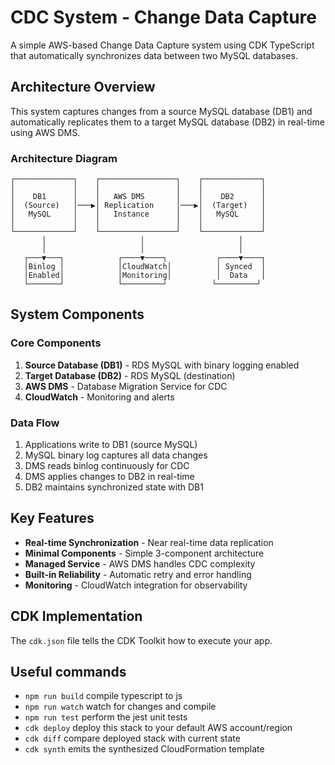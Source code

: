 # CDC System - Change Data Capture

A simple AWS-based Change Data Capture system using CDK TypeScript that automatically synchronizes data between two MySQL databases.

## Architecture Overview

This system captures changes from a source MySQL database (DB1) and automatically replicates them to a target MySQL database (DB2) in real-time using AWS DMS.

### Architecture Diagram

```
┌─────────────┐    ┌─────────────────┐    ┌─────────────┐
│             │    │                 │    │             │
│    DB1      │    │   AWS DMS       │    │    DB2      │
│  (Source)   │───▶│ Replication     │───▶│  (Target)   │
│   MySQL     │    │   Instance      │    │   MySQL     │
│             │    │                 │    │             │
└─────────────┘    └─────────────────┘    └─────────────┘
       │                     │                     │
       │                     │                     │
   ┌───▼───┐            ┌────▼────┐           ┌────▼────┐
   │Binlog │            │CloudWatch│          │ Synced  │
   │Enabled│            │Monitoring│          │  Data   │
   └───────┘            └─────────┘          └─────────┘
```

## System Components

### Core Components
1. **Source Database (DB1)** - RDS MySQL with binary logging enabled
2. **Target Database (DB2)** - RDS MySQL (destination)
3. **AWS DMS** - Database Migration Service for CDC
4. **CloudWatch** - Monitoring and alerts

### Data Flow
1. Applications write to DB1 (source MySQL)
2. MySQL binary log captures all data changes
3. DMS reads binlog continuously for CDC
4. DMS applies changes to DB2 in real-time
5. DB2 maintains synchronized state with DB1

## Key Features
- **Real-time Synchronization** - Near real-time data replication
- **Minimal Components** - Simple 3-component architecture
- **Managed Service** - AWS DMS handles CDC complexity
- **Built-in Reliability** - Automatic retry and error handling
- **Monitoring** - CloudWatch integration for observability

## CDK Implementation

The `cdk.json` file tells the CDK Toolkit how to execute your app.

## Useful commands

* `npm run build`   compile typescript to js
* `npm run watch`   watch for changes and compile
* `npm run test`    perform the jest unit tests
* `cdk deploy`      deploy this stack to your default AWS account/region
* `cdk diff`        compare deployed stack with current state
* `cdk synth`       emits the synthesized CloudFormation template
